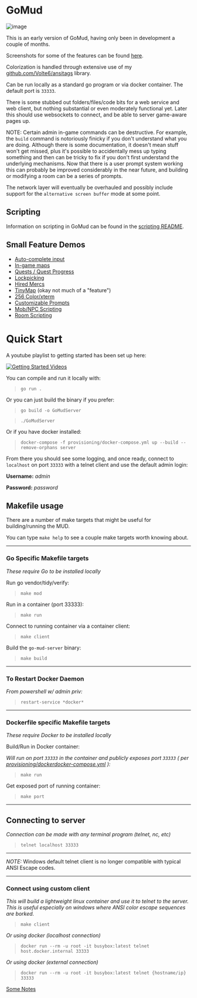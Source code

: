 # GoMud

![image](images/login.png)

This is an early version of GoMud, having only been in development a couple of months.

Screenshots for some of the features can be found [here](https://imgur.com/a/90y6OGS).

Colorization is handled through extensive use of my [github.com/Volte6/ansitags](https://github.com/Volte6/ansitags) library.

Can be run locally as a standard go program or via docker container. The default port is `33333`.

There is some stubbed out folders/files/code bits for a web service and web client, but nothing substantial or even moderately functional yet. Later this should use websockets to connect, and be able to server game-aware pages up.

NOTE: Certain admin in-game commands can be destructive. For example, the `build` command is notoriously finicky if you don't understand what you are doing. Although there is some documentation, it doesn't mean stuff won't get missed, plus it's possible to accidentally mess up typing something and then can be tricky to fix if you don't first understand the underlying mechanisms. Now that there is a user prompt system working this can probably be improved considerably in the near future, and building or modifying a room can be a series of prompts.

The network layer will eventually be overhauled and possibly include support for the `alternative screen buffer` mode at some point.

## Scripting

Information on scripting in GoMud can be found in the [scripting README](scripting/README.md).

## Small Feature Demos

- [Auto-complete input](https://youtu.be/7sG-FFHdhtI)
- [In-game maps](https://youtu.be/navCCH-mz_8)
- [Quests / Quest Progress](https://youtu.be/3zIClk3ewTU)
- [Lockpicking](https://youtu.be/-zgw99oI0XY)
- [Hired Mercs](https://youtu.be/semi97yokZE)
- [TinyMap](https://www.youtube.com/watch?v=VLNF5oM4pWw) (okay not much of a "feature")
- [256 Color/xterm](https://www.youtube.com/watch?v=gGSrLwdVZZQ)
- [Customizable Prompts](https://www.youtube.com/watch?v=MFkmjSTL0Ds)
- [Mob/NPC Scripting](https://www.youtube.com/watch?v=li2k1N4p74o)
- [Room Scripting](https://www.youtube.com/watch?v=n1qNUjhyOqg)

# Quick Start

A youtube playlist to getting started has been set up here:

[![Getting Started Videos](https://i.ytimg.com/vi/OOZqX01aHt8/hqdefault.jpg)](https://www.youtube.com/watch?v=OOZqX01aHt8&list=PL20JEmG_bxBuaOE9oFziAhAmx1pyXhQ1p)

You can compile and run it locally with:
> `go run .`

Or you can just build the binary if you prefer:
> `go build -o GoMudServer`

> `./GoMudServer`

Or if you have docker installed:
> `docker-compose -f provisioning/docker-compose.yml up --build --remove-orphans server`

From there you should see some logging, and once ready, connect to `localhost` on port `33333` with a telnet client and use the default admin login:

**Username:** _admin_

**Password:** _password_

## Makefile usage

There are a number of make targets that might be useful for building/running the MUD.

You can type `make help` to see a couple make targets worth knowing about.

_________________

### **Go Specific Makefile targets**

_These require Go to be installed locally_

Run go vendor/tidy/verify:
> `make mod`

Run in a container (port 33333):
> `make run`

Connect to running container via a container client:
> `make client`

Build the `go-mud-server` binary:
> `make build`

_________________

### **To Restart Docker Daemon**

_From powershell w/ admin priv:_

> `restart-service *docker*`
_________________

### **Dockerfile specific Makefile targets**

_These require Docker to be installed locally_

Build/Run in Docker container:

_Will run on port `33333` in the container and publicly exposes port `33333` ( per [provisioning/dockerdocker-compose.yml](dockerdocker-compose.yml) ):_

>  `make run`



Get exposed port of running container:

>  `make port`


_________________

## Connecting to server

_Connection can be made with any terminal program (telnet, nc, etc)_
>  `telnet localhost 33333`

_________________
_NOTE:_ Windows default telnet client is no longer compatible with typical ANSI Escape codes.
_________________


### **Connect using custom client** 

_This will build a lightweight linux container and use it to telnet to the server. This is useful especially on windows where ANSI color escape sequences are borked._
> `make client`

_Or using docker (localhost connection)_
>  `docker run --rm -u root -it busybox:latest telnet host.docker.internal 33333`

_Or using docker (external connection)_
>  `docker run --rm -u root -it busybox:latest telnet {hostname/ip} 33333`
>
[Some Notes](notes.md)

